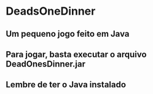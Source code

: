 # DeadsOneDinner
## Um pequeno jogo feito em Java
## Para jogar, basta executar o arquivo DeadOnesDinner.jar
## Lembre de ter o Java instalado
